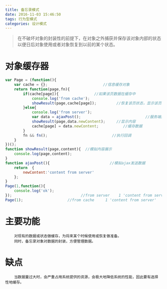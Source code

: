 ```yaml
---
title: 备忘录模式
date: 2016-11-03 15:46:50
tags: 行为型模式
categories: 设计模式
---
```

>在不破坏对象的封装性的前提下，在对象之外捕获并保存该对象内部的状态以便日后对象使用或者对象恢复到以前的某个状态。

<!--more-->
# 对象缓存器
```javascript
var Page = (function(){
    var cache = {};                         //信息缓存对象
    return function(page,fn){
        if(cache[page]){                //如果该页数据在缓存中
            console.log('from cache');
            showResult(page,cache[page]);         //恢复该页状态，显示该页内容
        }else{
            console.log('from server');
            var data = ajaxPost();                             //服务端获取数据
            showResult(page,data.newContent);     //显示内容
            cache[page] = data.newContent;           //缓存数据
        }
        fn && fn();                             //执行回调
    }
})();
function showResult(page,content){  //模拟内容展示
    console.log(page,content);
}
function ajaxPost(){                           //模拟ajax发送数据
    return  {
        newContent:'content from server'
    };
}
Page(1,function(){
    console.log('ok');
});                               //from server    1 'content from server'    ok
Page(1);                    //from cache     1 'content from server'
```

# 主要功能
        对现有的数据或状态做缓存，为将来某个时候使用或恢复做准备。
        同时，备忘录对象对数据的封装，方便管理数据。

# 缺点
        当数据量过大时，会严重占用系统提供的资源，会极大地降低系统的性能，因此要有选择性地缓存。 
